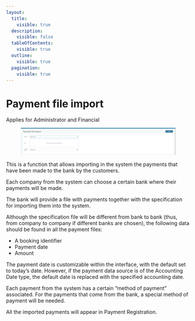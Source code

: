 ```yaml
---
layout:
  title:
    visible: true
  description:
    visible: false
  tableOfContents:
    visible: true
  outline:
    visible: true
  pagination:
    visible: true
---
```


# Payment file import

Applies for Administrator and Financial

<figure><img src="../.gitbook/assets/image (5) (1) (1) (1) (1) (1) (1) (1) (1) (1) (1) (1) (1) (1) (1) (1).png" alt=""><figcaption></figcaption></figure>

This is a function that allows importing in the system the payments that have been made to the bank by the customers.

Each company from the system can choose a certain bank where their payments will be made.

The bank will provide a file with payments together with the specification for importing them into the system.

Although the specification file will be different from bank to bank (thus, from company to company if different banks are chosen), the following data should be found in all the payment files:

* A booking identifier
* Payment date
* Amount

The payment date is customizable within the interface, with the default set to today’s date. However, if the payment data source is of the Accounting Date type, the default date is replaced with the specified accounting date.

Each payment from the system has a certain “method of payment” associated. For the payments that come from the bank, a special method of payment will be needed.

All the imported payments will appear in Payment Registration.
